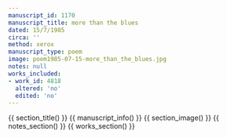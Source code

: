 ```yaml
---
manuscript_id: 1170
manuscript_title: more than the blues
dated: 15/7/1985
circa: ''
method: xerox
manuscript_type: poem
image: poem1985-07-15-more_than_the_blues.jpg
notes: null
works_included:
- work_id: 4818
  altered: 'no'
  edited: 'no'
---
```


{{ section_title() }}
{{ manuscript_info() }}
{{ section_image() }}
{{ notes_section() }}
{{ works_section() }}

